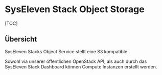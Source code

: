 # SysEleven Stack Object Storage

[TOC]

## Übersicht

SysEleven Stacks Object Service stellt eine S3 kompatible .

Sowohl via unserer öffentlichen OpenStack API, als auch durch das SysEleven Stack Dashboard können Compute Instanzen erstellt werden.
